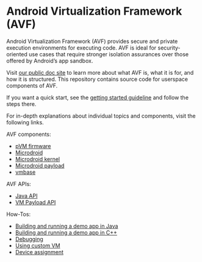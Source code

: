 # Android Virtualization Framework (AVF)

Android Virtualization Framework (AVF) provides secure and private execution environments for
executing code. AVF is ideal for security-oriented use cases that require stronger isolation
assurances over those offered by Android’s app sandbox.

Visit [our public doc site](https://source.android.com/docs/core/virtualization) to learn more about
what AVF is, what it is for, and how it is structured. This repository contains source code for
userspace components of AVF.

If you want a quick start, see the [getting started guideline](docs/getting_started.md)
and follow the steps there.

For in-depth explanations about individual topics and components, visit the following links.

AVF components:
* [pVM firmware](pvmfw/README.md)
* [Microdroid](microdroid/README.md)
* [Microdroid kernel](microdroid/kernel/README.md)
* [Microdroid payload](microdroid/payload/README.md)
* [vmbase](vmbase/README.md)

AVF APIs:
* [Java API](javalib/README.md)
* [VM Payload API](vm_payload/README.md)

How-Tos:
* [Building and running a demo app in Java](demo/README.md)
* [Building and running a demo app in C++](demo_native/README.md)
* [Debugging](docs/debug)
* [Using custom VM](docs/custom_vm.md)
* [Device assignment](docs/device_assignment.md)